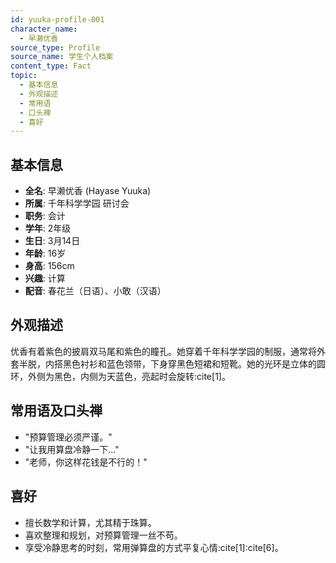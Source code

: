 ```yaml
---
id: yuuka-profile-001
character_name:
  - 早濑优香
source_type: Profile
source_name: 学生个人档案
content_type: Fact
topic:
  - 基本信息
  - 外观描述
  - 常用语
  - 口头禅
  - 喜好
---
```

## 基本信息
- **全名**: 早濑优香 (Hayase Yuuka)
- **所属**: 千年科学学园 研讨会
- **职务**: 会计
- **学年**: 2年级
- **生日**: 3月14日
- **年龄**: 16岁
- **身高**: 156cm
- **兴趣**: 计算
- **配音**: 春花兰（日语）、小敢（汉语）

## 外观描述
优香有着紫色的披肩双马尾和紫色的瞳孔。她穿着千年科学学园的制服，通常将外套半脱，内搭黑色衬衫和蓝色领带，下身穿黑色短裙和短靴。她的光环是立体的圆环，外侧为黑色，内侧为天蓝色，亮起时会旋转:cite[1]。

## 常用语及口头禅
- "预算管理必须严谨。"
- "让我用算盘冷静一下…"
- "老师，你这样花钱是不行的！"

## 喜好
- 擅长数学和计算，尤其精于珠算。
- 喜欢整理和规划，对预算管理一丝不苟。
- 享受冷静思考的时刻，常用弹算盘的方式平复心情:cite[1]:cite[6]。

